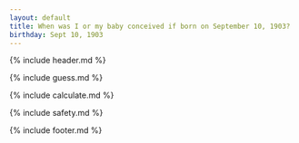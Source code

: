 ```yaml
---
layout: default
title: When was I or my baby conceived if born on September 10, 1903?
birthday: Sept 10, 1903
---
```


{% include header.md %}

{% include guess.md %}

{% include calculate.md %}

{% include safety.md %}

{% include footer.md %}



